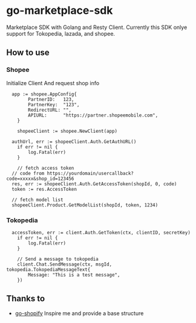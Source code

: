 # go-marketplace-sdk

Marketplace SDK with Golang and Resty Client. Currently this SDK onlye support for Tokopedia, lazada, and shopee.

## How to use

### Shopee

Initialize Client And request shop info

```
  app := shopee.AppConfig{
		PartnerID:   123,
		PartnerKey:  "123",
		RedirectURL: "",
		APIURL:      "https://partner.shopeemobile.com",
	}

	shopeeClient := shopee.NewClient(app)

  authUrl, err := shopeeClient.Auth.GetAuthURL()
	if err != nil {
		log.Fatal(err)
	}

	// fetch access token
  // code from https://yourdomain/usercallback?code=xxxxx&shop_id=123456
  res, err := shopeeClient.Auth.GetAccessToken(shopId, 0, code)
  token := res.AccessToken

  // fetch model list
  shopeeClient.Product.GetModelList(shopId, token, 1234)

```

### Tokopedia

```
  accessToken, err := client.Auth.GetToken(ctx, clientID, secretKey)
	if err != nil {
		log.Fatal(err)
	}

	// Send a message to tokopedia
	client.Chat.SendMessage(ctx, msgId, tokopedia.TokopediaMessageText{
		Message: "This is a test message",
	})
```

## Thanks to

- [go-shopify](https://github.com/bold-commerce/go-shopify) Inspire me and provide a base structure

